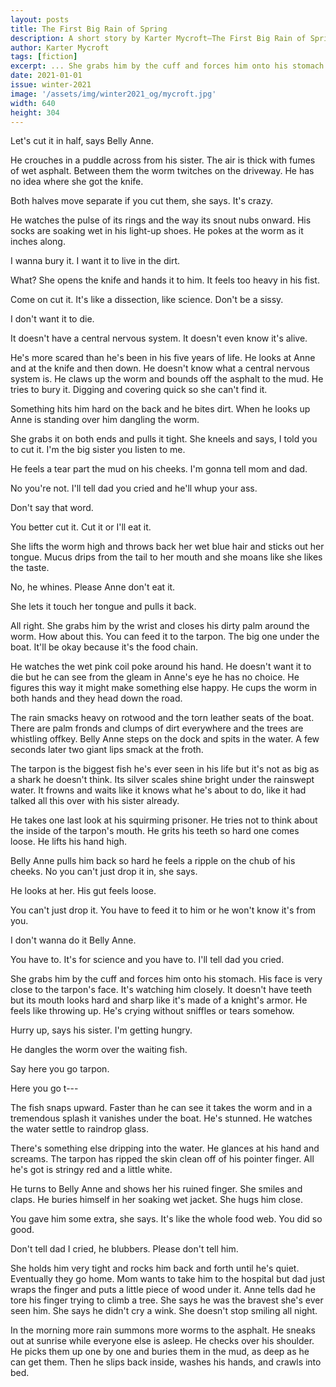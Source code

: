 ```yaml
---
layout: posts
title: The First Big Rain of Spring
description: A short story by Karter Mycroft—The First Big Rain of Spring
author: Karter Mycroft
tags: [fiction]
excerpt: ... She grabs him by the cuff and forces him onto his stomach. His face is very close to the tarpon's face. It's watching him closely ...
date: 2021-01-01
issue: winter-2021
image: '/assets/img/winter2021_og/mycroft.jpg'
width: 640
height: 304
---
```



Let's cut it in half, says Belly Anne.

He crouches in a puddle across from his sister. The air is thick with
fumes of wet asphalt. Between them the worm twitches on the driveway. He
has no idea where she got the knife.

Both halves move separate if you cut them, she says. It's crazy.

He watches the pulse of its rings and the way its snout nubs onward. His
socks are soaking wet in his light-up shoes. He pokes at the worm as it
inches along.

I wanna bury it. I want it to live in the dirt.

What? She opens the knife and hands it to him. It feels too heavy in his
fist.

Come on cut it. It's like a dissection, like science. Don't be a sissy.

I don't want it to die.

It doesn't have a central nervous system. It doesn't even know it's
alive.

He's more scared than he's been in his five years of life. He looks at
Anne and at the knife and then down. He doesn't know what a central
nervous system is. He claws up the worm and bounds off the asphalt to
the mud. He tries to bury it. Digging and covering quick so she can't
find it.

Something hits him hard on the back and he bites dirt. When he looks up
Anne is standing over him dangling the worm.

She grabs it on both ends and pulls it tight. She kneels and says, I
told you to cut it. I'm the big sister you listen to me.

He feels a tear part the mud on his cheeks. I'm gonna tell mom and dad.

No you're not. I'll tell dad you cried and he'll whup your ass.

Don't say that word.

You better cut it. Cut it or I'll eat it.

She lifts the worm high and throws back her wet blue hair and sticks out
her tongue. Mucus drips from the tail to her mouth and she moans like
she likes the taste.

No, he whines. Please Anne don't eat it.

She lets it touch her tongue and pulls it back.

All right. She grabs him by the wrist and closes his dirty palm around
the worm. How about this. You can feed it to the tarpon. The big one
under the boat. It'll be okay because it's the food chain.

He watches the wet pink coil poke around his hand. He doesn't want it to
die but he can see from the gleam in Anne's eye he has no choice. He
figures this way it might make something else happy. He cups the worm in
both hands and they head down the road.

The rain smacks heavy on rotwood and the torn leather seats of the boat.
There are palm fronds and clumps of dirt everywhere and the trees are
whistling offkey. Belly Anne steps on the dock and spits in the water. A
few seconds later two giant lips smack at the froth.

The tarpon is the biggest fish he's ever seen in his life but it's not
as big as a shark he doesn't think. Its silver scales shine bright under
the rainswept water. It frowns and waits like it knows what he's about
to do, like it had talked all this over with his sister already.

He takes one last look at his squirming prisoner. He tries not to think
about the inside of the tarpon's mouth. He grits his teeth so hard one
comes loose. He lifts his hand high.

Belly Anne pulls him back so hard he feels a ripple on the chub of his
cheeks. No you can't just drop it in, she says.

He looks at her. His gut feels loose.

You can't just drop it. You have to feed it to him or he won't know it's
from you.

I don't wanna do it Belly Anne.

You have to. It's for science and you have to. I'll tell dad you cried.

She grabs him by the cuff and forces him onto his stomach. His face is
very close to the tarpon's face. It's watching him closely. It doesn't
have teeth but its mouth looks hard and sharp like it's made of a
knight's armor. He feels like throwing up. He's crying without sniffles
or tears somehow.

Hurry up, says his sister. I'm getting hungry.

He dangles the worm over the waiting fish.

Say here you go tarpon.

Here you go t---

The fish snaps upward. Faster than he can see it takes the worm and in a
tremendous splash it vanishes under the boat. He's stunned. He watches
the water settle to raindrop glass.

There's something else dripping into the water. He glances at his hand
and screams. The tarpon has ripped the skin clean off of his pointer
finger. All he's got is stringy red and a little white.

He turns to Belly Anne and shows her his ruined finger. She smiles and
claps. He buries himself in her soaking wet jacket. She hugs him close.

You gave him some extra, she says. It's like the whole food web. You did
so good.

Don't tell dad I cried, he blubbers. Please don't tell him.

She holds him very tight and rocks him back and forth until he's quiet.
Eventually they go home. Mom wants to take him to the hospital but dad
just wraps the finger and puts a little piece of wood under it. Anne
tells dad he tore his finger trying to climb a tree. She says he was the
bravest she's ever seen him. She says he didn't cry a wink. She doesn't
stop smiling all night.

In the morning more rain summons more worms to the asphalt. He sneaks
out at sunrise while everyone else is asleep. He checks over his
shoulder. He picks them up one by one and buries them in the mud, as
deep as he can get them. Then he slips back inside, washes his hands,
and crawls into bed.
